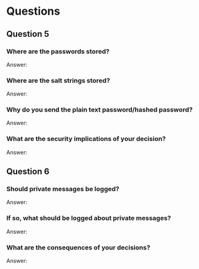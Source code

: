 # Questions

## Question 5
### Where are the passwords stored?

Answer: 

### Where are the salt strings stored?

Answer: 

### Why do you send the plain text password/hashed password?

Answer: 

### What are the security implications of your decision?

Answer: 

## Question 6
### Should private messages be logged?

Answer: 

### If so, what should be logged about private messages?

Answer: 

### What are the consequences of your decisions?

Answer: 
